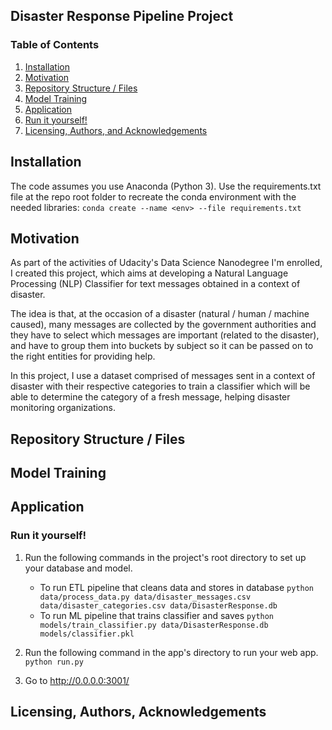 ## Disaster Response Pipeline Project

### Table of Contents

1. [Installation](#installation)
2. [Motivation](#motivation)
3. [Repository Structure / Files](#files)
4. [Model Training](#model_training)
5. [Application](#application)
6. [Run it yourself!](#run_yourself)
6. [Licensing, Authors, and Acknowledgements](#licensing)

## Installation <a name="installation"></a>

The code assumes you use Anaconda (Python 3). Use the requirements.txt file at the repo root folder to recreate the conda environment with the needed libraries: `conda create --name <env> --file requirements.txt`

## Motivation<a name="motivation"></a>

As part of the activities of Udacity's Data Science Nanodegree I'm enrolled, I created this project, which aims at developing a Natural Language Processing (NLP) Classifier for text messages obtained in a context of disaster. 

The idea is that, at the occasion of a disaster (natural / human / machine caused), many messages are collected by the government authorities and they have to select which messages are important (related to the disaster), and have to group them into buckets by subject so it can be passed on to the right entities for providing help.

In this project, I use a dataset comprised of messages sent in a context of disaster with their respective categories to train a classifier which will be able to determine the category of a fresh message, helping disaster monitoring organizations.

## Repository Structure / Files <a name="files"></a>

## Model Training<a name="model_training"></a>

## Application<a name="application"></a>

### Run it yourself!<a name="run_yourself"></a>
1. Run the following commands in the project's root directory to set up your database and model.

    - To run ETL pipeline that cleans data and stores in database
        `python data/process_data.py data/disaster_messages.csv data/disaster_categories.csv data/DisasterResponse.db`
    - To run ML pipeline that trains classifier and saves
        `python models/train_classifier.py data/DisasterResponse.db models/classifier.pkl`

2. Run the following command in the app's directory to run your web app.
    `python run.py`

3. Go to http://0.0.0.0:3001/


## Licensing, Authors, Acknowledgements<a name="licensing"></a>

